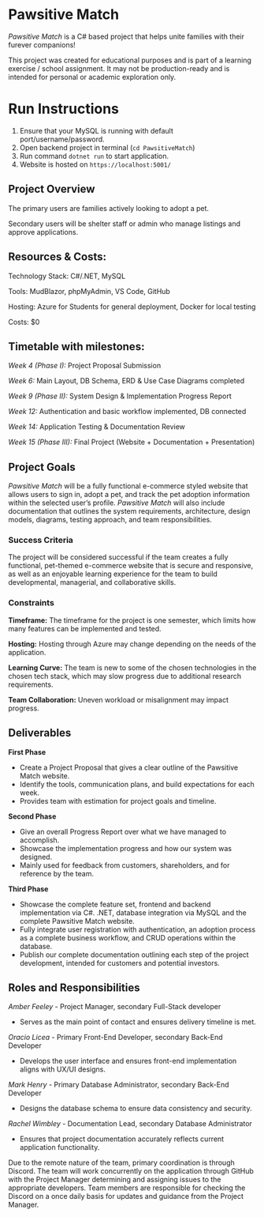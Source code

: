 # Pawsitive Match
*Pawsitive Match* is a C# based project that helps unite families with their furever companions!

This project was created for educational purposes and is part of a learning exercise / school assignment. It may not be production-ready and is intended for personal or academic exploration only.

# Run Instructions
1. Ensure that your MySQL is running with default port/username/password.
2. Open backend project in terminal (`cd PawsitiveMatch`)
3. Run command `dotnet run` to start application.
4. Website is hosted on `https://localhost:5001/`
   
## Project Overview
The primary users are families actively looking to adopt a pet.

Secondary users will be shelter staff or admin who manage listings and approve applications.

## Resources & Costs:
Technology Stack: C#/.NET, MySQL

Tools: MudBlazor, phpMyAdmin, VS Code, GitHub

Hosting: Azure for Students for general deployment, Docker for local testing

Costs: $0

## Timetable with milestones:
*Week 4 (Phase I):* Project Proposal Submission

*Week 6:* Main Layout, DB Schema, ERD & Use Case Diagrams completed

*Week 9 (Phase II):* System Design & Implementation Progress Report

*Week 12:* Authentication and basic workflow implemented, DB connected

*Week 14:* Application Testing & Documentation Review

*Week 15 (Phase III):* Final Project (Website + Documentation + Presentation)

## Project Goals
*Pawsitive Match* will be a fully functional e-commerce styled website that allows users to sign in, adopt a pet, and track the pet adoption information within the selected user’s profile. *Pawsitive Match* will also include documentation that outlines the system requirements, architecture, design models, diagrams, testing approach, and team responsibilities. 

### Success Criteria
The project will be considered successful if the team creates a fully functional, pet-themed e-commerce website that is secure and responsive, as well as an enjoyable learning experience for the team to build developmental, managerial, and collaborative skills.

### Constraints
**Timeframe:** The timeframe for the project is one semester, which limits how many features can be implemented and tested.

**Hosting:** Hosting through Azure may change depending on the needs of the application.

**Learning Curve:** The team is new to some of the chosen technologies in the chosen tech stack, which may slow progress due to additional research requirements.

**Team Collaboration:** Uneven workload or misalignment may impact progress.

## Deliverables
**First Phase**
- Create a Project Proposal that gives a clear outline of the Pawsitive Match website.
- Identify the tools, communication plans, and build expectations for each week.
- Provides team with estimation for project goals and timeline.

**Second Phase**
- Give an overall Progress Report over what we have managed to accomplish.
- Showcase the implementation progress and how our system was designed.
- Mainly used for feedback from customers, shareholders, and for reference by the team.

**Third Phase**
- Showcase the complete feature set, frontend and backend implementation via C#. .NET, database integration via MySQL and the complete Pawsitive Match website. 
- Fully integrate user registration with authentication, an adoption process as a complete business workflow, and CRUD operations within the database.
- Publish our complete documentation outlining each step of the project development, intended for customers and potential investors.

## Roles and Responsibilities
*Amber Feeley* - Project Manager, secondary Full-Stack developer 
* Serves as the main point of contact and ensures delivery timeline is met.

*Oracio Licea* - Primary Front-End Developer, secondary Back-End Developer
* Develops the user interface and ensures front-end implementation aligns with UX/UI designs.

*Mark Henry* - Primary Database Administrator, secondary Back-End Developer
* Designs the database schema to ensure data consistency and security.

*Rachel Wimbley* - Documentation Lead, secondary Database Administrator
* Ensures that project documentation accurately reflects current application functionality.

Due to the remote nature of the team, primary coordination is through Discord. The team will work concurrently on the application through GitHub with the Project Manager determining and assigning issues to the appropriate developers. Team members are responsible for checking the Discord on a once daily basis for updates and guidance from the Project Manager.
